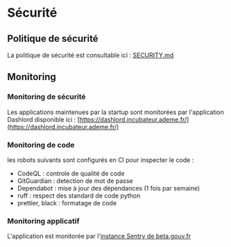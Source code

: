 # Sécurité

## Politique de sécurité

La politique de sécurité est consultable ici : [SECURITY.md](https://github.com/incubateur-ademe/quefairedemesobjets/blob/main/SECURITY.md)

## Monitoring

### Monitoring de sécurité

Les applications maintenues par la startup sont monitorées par l'application Dashlord disponible ici : [https://dashlord.incubateur.ademe.fr/](https://dashlord.incubateur.ademe.fr/)

### Monitoring de code

les robots suivants sont configurés en CI pour inspecter le code :

- CodeQL : controle de qualité de code
- GitGuardian : detection de mot de passe
- Dependabot : mise à jour des dépendances (1 fois par semaine)
- ruff : respect des standard de code python
- prettier, black : formatage de code

### Monitoring applicatif

L'application est monitorée par l'[instance Sentry de beta.gouv.fr](https://sentry.incubateur.net/organizations/betagouv/projects/que-faire-de-mes-objets/?project=115)
